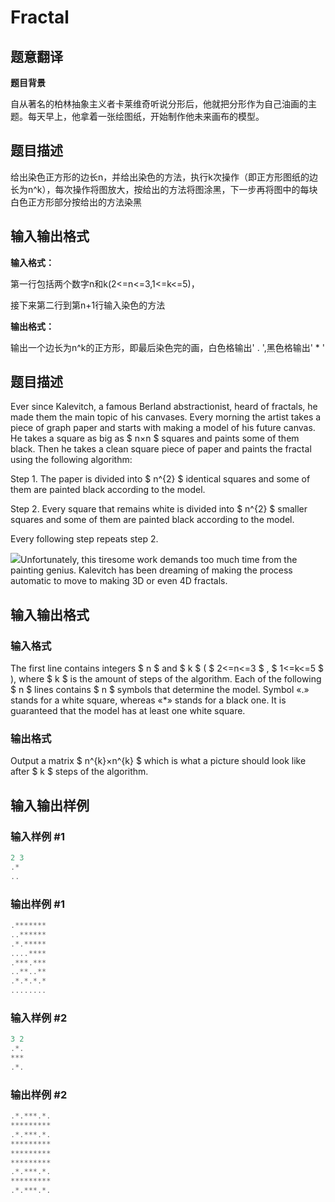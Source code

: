 # Fractal

## 题意翻译

**题目背景**

自从著名的柏林抽象主义者卡莱维奇听说分形后，他就把分形作为自己油画的主题。每天早上，他拿着一张绘图纸，开始制作他未来画布的模型。

## 题目描述

给出染色正方形的边长n，并给出染色的方法，执行k次操作（即正方形图纸的边长为n^k），每次操作将图放大，按给出的方法将图涂黑，下一步再将图中的每块白色正方形部分按给出的方法染黑

## 输入输出格式

**输入格式：**

第一行包括两个数字n和k(2<=n<=3,1<=k<=5)，

接下来第二行到第n+1行输入染色的方法

**输出格式：**

输出一个边长为n^k的正方形，即最后染色完的画，白色格输出' . ',黑色格输出' * '

## 题目描述

Ever since Kalevitch, a famous Berland abstractionist, heard of fractals, he made them the main topic of his canvases. Every morning the artist takes a piece of graph paper and starts with making a model of his future canvas. He takes a square as big as $ n×n $ squares and paints some of them black. Then he takes a clean square piece of paper and paints the fractal using the following algorithm:

Step 1. The paper is divided into $ n^{2} $ identical squares and some of them are painted black according to the model.

Step 2. Every square that remains white is divided into $ n^{2} $ smaller squares and some of them are painted black according to the model.

Every following step repeats step 2.

![](https://cdn.luogu.com.cn/upload/vjudge_pic/CF36B/e8422806af6330609da67545ef59f385e8f81169.png)Unfortunately, this tiresome work demands too much time from the painting genius. Kalevitch has been dreaming of making the process automatic to move to making 3D or even 4D fractals.

## 输入输出格式

### 输入格式

The first line contains integers $ n $ and $ k $ ( $ 2<=n<=3 $ , $ 1<=k<=5 $ ), where $ k $ is the amount of steps of the algorithm. Each of the following $ n $ lines contains $ n $ symbols that determine the model. Symbol «.» stands for a white square, whereas «\*» stands for a black one. It is guaranteed that the model has at least one white square.

### 输出格式

Output a matrix $ n^{k}×n^{k} $ which is what a picture should look like after $ k $ steps of the algorithm.

## 输入输出样例

### 输入样例 #1

```cpp
2 3
.*
..

```
### 输出样例 #1

```cpp
.*******
..******
.*.*****
....****
.***.***
..**..**
.*.*.*.*
........

```
### 输入样例 #2

```cpp
3 2
.*.
***
.*.

```
### 输出样例 #2

```cpp
.*.***.*.
*********
.*.***.*.
*********
*********
*********
.*.***.*.
*********
.*.***.*.

```

